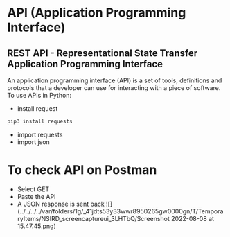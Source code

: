 # API (Application Programming Interface)
## REST API - Representational State Transfer Application Programming Interface

An application programming interface (API) is a set of tools, definitions and protocols that a developer can use for interacting with a piece of software.
To use APIs in Python:

- install request
```python
pip3 install requests
```

- import requests
- import json

# To check API on Postman

- Select GET
- Paste the API
- A JSON response is sent back
![](../../../../var/folders/1g/_41jdts53y33wwr8950265gw0000gn/T/TemporaryItems/NSIRD_screencaptureui_3LHTbQ/Screenshot 2022-08-08 at 15.47.45.png)